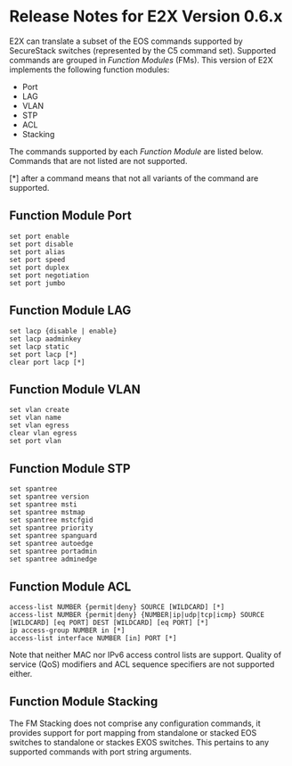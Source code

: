 # Release Notes for E2X Version 0.6.x

E2X can translate a subset of the EOS commands supported by SecureStack
switches (represented by the C5 command set). Supported commands are
grouped in *Function Modules* (FMs). This version of E2X implements the
following function modules:

* Port
* LAG
* VLAN
* STP
* ACL
* Stacking

The commands supported by each *Function Module* are listed below. Commands
that are not listed are not supported.

[*] after a command means that not all variants of the command are supported.

## Function Module Port

    set port enable
    set port disable
    set port alias
    set port speed
    set port duplex
    set port negotiation
    set port jumbo

## Function Module LAG

    set lacp {disable | enable}
    set lacp aadminkey
    set lacp static
    set port lacp [*]
    clear port lacp [*]

## Function Module VLAN

    set vlan create
    set vlan name
    set vlan egress
    clear vlan egress
    set port vlan

## Function Module STP

    set spantree
    set spantree version
    set spantree msti
    set spantree mstmap
    set spantree mstcfgid
    set spantree priority
    set spantree spanguard
    set spantree autoedge
    set spantree portadmin
    set spantree adminedge

## Function Module ACL

    access-list NUMBER {permit|deny} SOURCE [WILDCARD] [*]
    access-list NUMBER {permit|deny} {NUMBER|ip|udp|tcp|icmp} SOURCE [WILDCARD] [eq PORT] DEST [WILDCARD] [eq PORT] [*]
    ip access-group NUMBER in [*]
    access-list interface NUMBER [in] PORT [*]

Note that neither MAC nor IPv6 access control lists are support. Quality
of service (QoS) modifiers and ACL sequence specifiers are not supported
either.

## Function Module Stacking

The FM Stacking does not comprise any configuration commands, it provides
support for port mapping from standalone or stacked EOS switches to standalone
or stackes EXOS switches. This pertains to any supported commands with
port string arguments.

